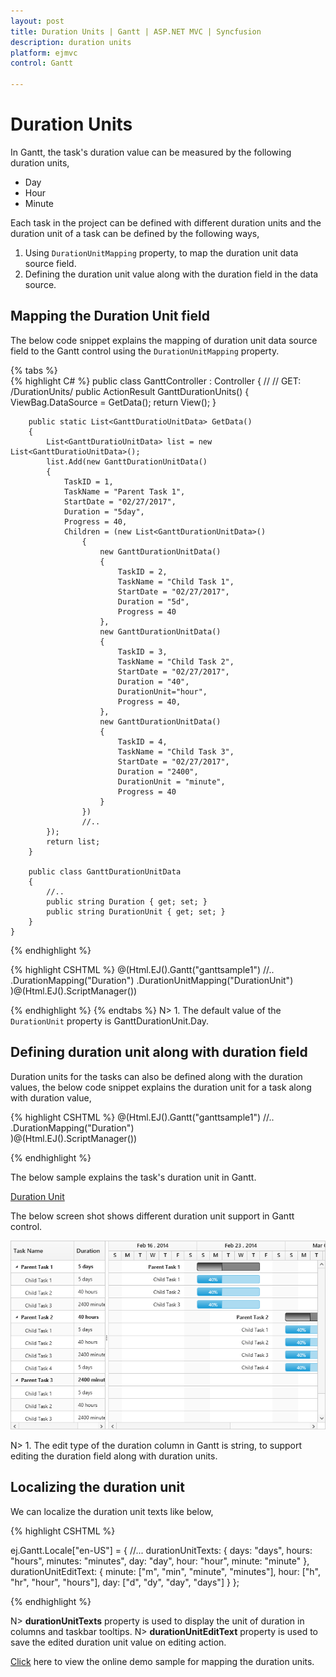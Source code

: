 ```yaml
---
layout: post
title: Duration Units | Gantt | ASP.NET MVC | Syncfusion
description: duration units
platform: ejmvc
control: Gantt

---
```


# Duration Units

In Gantt, the task's duration value can be measured by the following duration units, 

* Day
* Hour
* Minute

Each task in the project can be defined with different duration units and the duration unit of a task can be defined by the following ways,

1. Using `DurationUnitMapping` property, to map the duration unit data source field.
2. Defining the duration unit value along with the duration field in the data source.

## Mapping the Duration Unit field

The below code snippet explains the mapping of duration unit data source field to the Gantt control using the `DurationUnitMapping` property.

{% tabs %}  
{% highlight C# %}
public class GanttController : Controller
    {
        //
        // GET: /DurationUnits/
        public ActionResult GanttDurationUnits()
        {
            ViewBag.DataSource = GetData();
            return View();
        }

        public static List<GanttDuratioUnitData> GetData()
        {
            List<GanttDuratioUnitData> list = new List<GanttDuratioUnitData>();
            list.Add(new GanttDurationUnitData()
            {
                TaskID = 1,
                TaskName = "Parent Task 1",
                StartDate = "02/27/2017",
                Duration = "5day",
                Progress = 40,
                Children = (new List<GanttDurationUnitData>()
                    {
                        new GanttDurationUnitData()
                        {
                            TaskID = 2,
                            TaskName = "Child Task 1",
                            StartDate = "02/27/2017",                            
                            Duration = "5d",
                            Progress = 40
                        },
                        new GanttDurationUnitData()
                        {
                            TaskID = 3,
                            TaskName = "Child Task 2",
                            StartDate = "02/27/2017",
                            Duration = "40",
                            DurationUnit="hour",
                            Progress = 40,
                        },
                        new GanttDurationUnitData()
                        {
                            TaskID = 4,
                            TaskName = "Child Task 3",
                            StartDate = "02/27/2017",
                            Duration = "2400",
                            DurationUnit = "minute",
                            Progress = 40
                        }
                    })
					//..
            });
            return list;
        }

        public class GanttDurationUnitData
        {
            //..
            public string Duration { get; set; }
            public string DurationUnit { get; set; }
        }
    }
{% endhighlight %}

{% highlight CSHTML %}
 @(Html.EJ().Gantt("ganttsample1")
	    //..
	   .DurationMapping("Duration")
	   .DurationUnitMapping("DurationUnit")	  
    )@(Html.EJ().ScriptManager())

{% endhighlight %}
{% endtabs %}
N> 1. The default value of the `DurationUnit` property is GanttDurationUnit.Day.

## Defining duration unit along with duration field

Duration units for the tasks can also be defined along with the duration values, the below code snippet explains the duration unit for a task along with duration value,

{% highlight CSHTML %}
 @(Html.EJ().Gantt("ganttsample1")
	    //..
	   .DurationMapping("Duration")	  
    )@(Html.EJ().ScriptManager())

{% endhighlight %}

The below sample explains the task's duration unit in Gantt.

[Duration Unit](https://mvc.syncfusion.com/demos/web/gantt/ganttdurationunits)

The below screen shot shows different duration unit support in Gantt control.

![](Duration-units_images/Duration-units_img1.png)

N> 1. The edit type of the duration column in Gantt is string, to support editing the duration field along with duration units.

## Localizing the duration unit

We can localize the duration unit texts like below,

{% highlight CSHTML %}

ej.Gantt.Locale["en-US"] = {
    //...
    durationUnitTexts: {
        days: "days",
        hours: "hours",
        minutes: "minutes",
        day: "day",
        hour: "hour",
        minute: "minute"
    },
    durationUnitEditText: {
        minute: ["m", "min", "minute", "minutes"],
        hour: ["h", "hr", "hour", "hours"],
        day: ["d", "dy", "day", "days"]
    }
};

{% endhighlight %}

N> **durationUnitTexts** property is used to display the unit of duration in columns and taskbar tooltips.
N> **durationUnitEditText** property is used to save the edited duration unit value on editing action.

[Click](https://mvc.syncfusion.com/demos/web/gantt/ganttdurationunits) here to view the online demo sample for mapping the duration units.